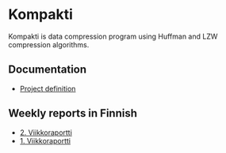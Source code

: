 # Kompakti
Kompakti is data compression program using Huffman and LZW compression algorithms.

## Documentation
- [Project definition](documentation/project-definition.md)

## Weekly reports in Finnish
- [2. Viikkoraportti](documentation/viikkoraportit/viikkoraportti-2.md)
- [1. Viikkoraportti](documentation/viikkoraportit/viikkoraportti-1.md)
